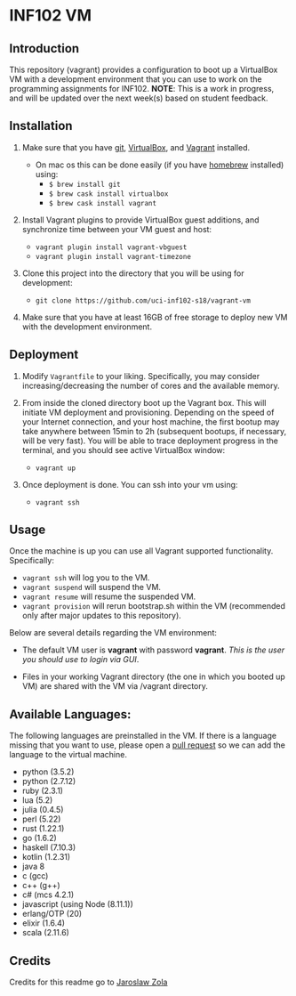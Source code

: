 # INF102 VM

## Introduction
This repository (vagrant) provides a configuration to boot up a VirtualBox VM with a development environment that you can use to work on the programming assignments for INF102. **NOTE**: This is a work in progress, and will be updated over the next week(s) based on student feedback.

## Installation

1. Make sure that you have [git](https://git-scm.com), [VirtualBox](https://www.virtualbox.org), and [Vagrant](https://www.vagrantup.com) installed.
	+ On mac os this can be done easily (if you have [homebrew](https://brew.sh) installed) using:
	 	+ `$ brew install git`
		+ `$ brew cask install virtualbox`
		+ `$ brew cask install vagrant`
2. Install Vagrant plugins to provide VirtualBox guest additions, and synchronize time between your VM guest and host:
	+ `vagrant plugin install vagrant-vbguest`
	+ `vagrant plugin install vagrant-timezone`
3. Clone this project into the directory that you will be using for development:
	+ `git clone https://github.com/uci-inf102-s18/vagrant-vm`

4. Make sure that you have at least 16GB of free storage to deploy new VM with the development environment.

## Deployment

1. Modify `Vagrantfile` to your liking. Specifically, you may consider increasing/decreasing the number of cores and the available memory.

2. From inside the cloned directory boot up the Vagrant box. This will initiate VM deployment and provisioning. Depending on the speed of your Internet connection, and your host machine, the first bootup may take anywhere between 15min to 2h (subsequent bootups, if necessary, will be very fast). You will be able to trace deployment
progress in the terminal, and you should see active VirtualBox window:
	+ ```vagrant up```

3. Once deployment is done. You can ssh into your vm using:
	+ ```vagrant ssh```

## Usage

Once the machine is up you can use all Vagrant supported functionality. Specifically:

+ ```vagrant ssh``` will log you to the VM.
+ ```vagrant suspend``` will suspend the VM.
+ ```vagrant resume``` will resume the suspended VM.
+ ```vagrant provision``` will rerun bootstrap.sh within the VM (recommended only after major updates to this repository).

Below are several details regarding the VM environment:
+ The default VM user is **vagrant** with password **vagrant**. *This is the user you should use to login via GUI*.

+ Files in your working Vagrant directory (the one in which you booted up VM) are shared with the VM via /vagrant directory.

## Available Languages:
The following languages are preinstalled in the VM. If there is a language missing that you want to use, please open a [pull request](https://github.com/uci-inf102-s18/vagrant-vm/pulls) so we can add the language to the virtual machine.

+ python (3.5.2)
+ python (2.7.12)
+ ruby (2.3.1)
+ lua (5.2)
+ julia (0.4.5)
+ perl (5.22)
+ rust (1.22.1)
+ go (1.6.2)
+ haskell (7.10.3)
+ kotlin (1.2.31)
+ java 8
+ c (gcc)
+ c++ (g++)
+ c# (mcs 4.2.1)
+ javascript (using Node (8.11.1))
+ erlang/OTP (20)
+ elixir (1.6.4)
+ scala (2.11.6)

## Credits
Credits for this readme go to [Jaroslaw Zola](https://gitlab.com/UBCSE250/vagrant/tree/master)
